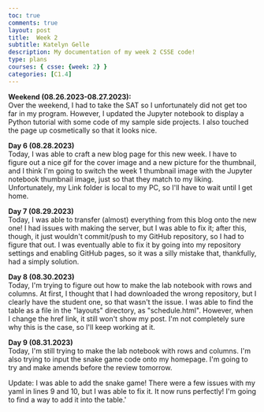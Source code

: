 ```yaml
---
toc: true
comments: true
layout: post
title:  Week 2
subtitle: Katelyn Gelle
description: My documentation of my week 2 CSSE code!
type: plans
courses: { csse: {week: 2} }
categories: [C1.4]
---
```


**Weekend (08.26.2023-08.27.2023):**  
Over the weekend, I had to take the SAT so I unfortunately did not get too far in my program. However, I updated the Jupyter notebook to display a Python tutorial with some code of my sample side projects. I also touched the page up cosmetically so that it looks nice.  

**Day 6 (08.28.2023)**  
Today, I was able to craft a new blog page for this new week. I have to figure out a nice gif for the cover image and a new picture for the thumbnail, and I think I'm going to switch the week 1 thumbnail image with the Jupyter notebook thumbnail image, just so that they match to my liking. Unfortunately, my Link folder is local to my PC, so I'll have to wait until I get home.  

**Day 7 (08.29.2023)**  
Today, I was able to transfer (almost) everything from this blog onto the new one! I had issues with making the server, but I was able to fix it; after this, though, it just wouldn't commit/push to my GitHub repository, so I had to figure that out. I was eventually able to fix it by going into my repository settings and enabling GitHub pages, so it was a silly mistake that, thankfully, had a simply solution.  

**Day 8 (08.30.2023)**  
Today, I'm trying to figure out how to make the lab notebook with rows and columns. At first, I thought that I had downloaded the wrong repository, but I clearly have the student one, so that wasn't the issue. I was able to find the table as a file in the "layouts" directory, as "schedule.html". However, when I change the href link, it still won't show my post. I'm not completely sure why this is the case, so I'll keep working at it.  

**Day 9 (08.31.2023)**  
Today, I'm still trying to make the lab notebook with rows and columns. I'm also trying to input the snake game code onto my homepage. I'm going to try and make amends before the review tomorrow.  

Update: I was able to add the snake game! There were a few issues with my yaml in lines 9 and 10, but I was able to fix it. It now runs perfectly! I'm going to find a way to add it into the table.'